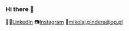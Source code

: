### Hi there 👋
🧑‍💼<a href="https://www.linkedin.com/in/mikolaj-pindera/">LinkedIn</a> 📷<a href="https://www.instagram.com/magicznym/">Instagram</a> 📧<a href="mailto:mikolaj.pindera@op.pl">mikolaj.pindera@op.pl</a>
